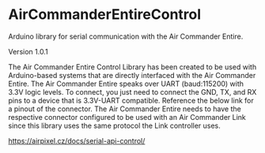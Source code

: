 # AirCommanderEntireControl
Arduino library for serial communication with the Air Commander Entire. 

Version 1.0.1

The Air Commander Entire Control Library has been created to be used with Arduino-based systems that are directly interfaced with the Air Commander Entire. The Air Commander Entire speaks over UART (baud:115200) with 3.3V logic levels. To connect, you just need to connect the GND, TX, and RX pins to a device that is 3.3V-UART compatible. Reference the below link for a pinout of the connector. The Air Commander Entire needs to have the respective connector configured to be used with an Air Commander Link since this library uses the same protocol the Link controller uses. 

https://airpixel.cz/docs/serial-api-control/

